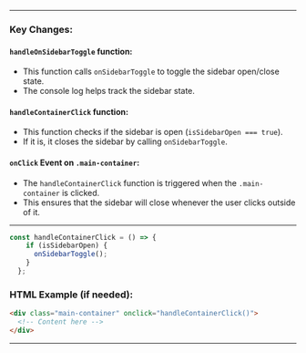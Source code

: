 

---

### Key Changes:

#### `handleOnSidebarToggle` function:

- This function calls `onSidebarToggle` to toggle the sidebar open/close state.
- The console log helps track the sidebar state.

#### `handleContainerClick` function:

- This function checks if the sidebar is open (`isSidebarOpen === true`).
- If it is, it closes the sidebar by calling `onSidebarToggle`.

#### `onClick` Event on `.main-container`:

- The `handleContainerClick` function is triggered when the `.main-container` is clicked.
- This ensures that the sidebar will close whenever the user clicks outside of it.

---


```javascript
const handleContainerClick = () => {
    if (isSidebarOpen) {
      onSidebarToggle();
    }
  };
```

### HTML Example (if needed):

```html
<div class="main-container" onclick="handleContainerClick()">
  <!-- Content here -->
</div>
```

---

